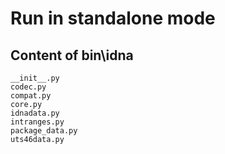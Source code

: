 # Run in standalone mode

## Content of bin\idna

```
__init__.py
codec.py
compat.py
core.py
idnadata.py
intranges.py
package_data.py
uts46data.py
```
